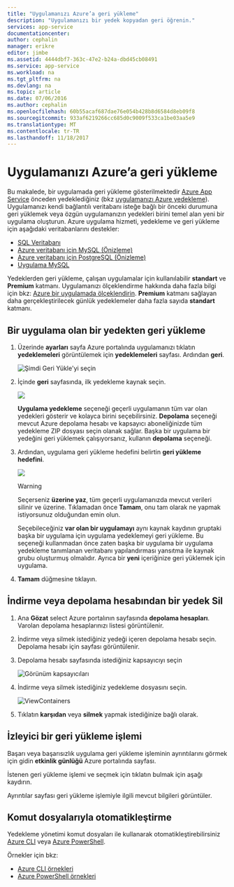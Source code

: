 ```yaml
---
title: "Uygulamanızı Azure’a geri yükleme"
description: "Uygulamanızı bir yedek kopyadan geri öğrenin."
services: app-service
documentationcenter: 
author: cephalin
manager: erikre
editor: jimbe
ms.assetid: 4444dbf7-363c-47e2-b24a-dbd45cb08491
ms.service: app-service
ms.workload: na
ms.tgt_pltfrm: na
ms.devlang: na
ms.topic: article
ms.date: 07/06/2016
ms.author: cephalin
ms.openlocfilehash: 60b55acaf687dae76e054b428b8d6584d8eb09f8
ms.sourcegitcommit: 933af6219266cc685d0c9009f533ca1be03aa5e9
ms.translationtype: MT
ms.contentlocale: tr-TR
ms.lasthandoff: 11/18/2017
---
```

# <a name="restore-an-app-in-azure"></a>Uygulamanızı Azure’a geri yükleme
Bu makalede, bir uygulamada geri yükleme gösterilmektedir [Azure App Service](../app-service/app-service-web-overview.md) önceden yedeklediğiniz (bkz [uygulamanızı Azure yedekleme](web-sites-backup.md)). Uygulamanızı kendi bağlantılı veritabanı isteğe bağlı bir önceki durumuna geri yüklemek veya özgün uygulamanızın yedekleri birini temel alan yeni bir uygulama oluşturun. Azure uygulama hizmeti, yedekleme ve geri yükleme için aşağıdaki veritabanlarını destekler:
- [SQL Veritabanı](https://azure.microsoft.com/en-us/services/sql-database/)
- [Azure veritabanı için MySQL (Önizleme)](https://azure.microsoft.com/en-us/services/mysql)
- [Azure veritabanı için PostgreSQL (Önizleme)](https://azure.microsoft.com/en-us/services/postgres)
- [Uygulama MySQL](https://blogs.msdn.microsoft.com/appserviceteam/2017/03/06/announcing-general-availability-for-mysql-in-app)

Yedeklerden geri yükleme, çalışan uygulamalar için kullanılabilir **standart** ve **Premium** katmanı. Uygulamanızı ölçeklendirme hakkında daha fazla bilgi için bkz: [Azure bir uygulamada ölçeklendirin](web-sites-scale.md). **Premium** katmanı sağlayan daha gerçekleştirilecek günlük yedeklemeler daha fazla sayıda **standart** katmanı.

<a name="PreviousBackup"></a>

## <a name="restore-an-app-from-an-existing-backup"></a>Bir uygulama olan bir yedekten geri yükleme
1. Üzerinde **ayarları** sayfa Azure portalında uygulamanızı tıklatın **yedeklemeleri** görüntülemek için **yedeklemeleri** sayfası. Ardından **geri**.
   
    ![Şimdi Geri Yükle'yi seçin][ChooseRestoreNow]
2. İçinde **geri** sayfasında, ilk yedekleme kaynak seçin.
   
    ![](./media/web-sites-restore/021ChooseSource1.png)
   
    **Uygulama yedekleme** seçeneği geçerli uygulamanın tüm var olan yedekleri gösterir ve kolayca birini seçebilirsiniz.
    **Depolama** seçeneği mevcut Azure depolama hesabı ve kapsayıcı aboneliğinizde tüm yedekleme ZIP dosyası seçin olanak sağlar.
    Başka bir uygulama bir yedeğini geri yüklemek çalışıyorsanız, kullanın **depolama** seçeneği.
3. Ardından, uygulama geri yükleme hedefini belirtin **geri yükleme hedefini**.
   
    ![](./media/web-sites-restore/022ChooseDestination1.png)
   
   > [!WARNING]
   > Seçerseniz **üzerine yaz**, tüm geçerli uygulamanızda mevcut verileri silinir ve üzerine. Tıklamadan önce **Tamam**, onu tam olarak ne yapmak istiyorsunuz olduğundan emin olun.
   > 
   > 
   
    Seçebileceğiniz **var olan bir uygulamayı** aynı kaynak kaydının gruptaki başka bir uygulama için uygulama yedeklemeyi geri yükleme. Bu seçeneği kullanmadan önce zaten başka bir uygulama bir uygulama yedekleme tanımlanan veritabanı yapılandırması yansıtma ile kaynak grubu oluşturmuş olmalıdır. Ayrıca bir **yeni** içeriğinize geri yüklemek için uygulama.

4. **Tamam** düğmesine tıklayın.

<a name="StorageAccount"></a>

## <a name="download-or-delete-a-backup-from-a-storage-account"></a>İndirme veya depolama hesabından bir yedek Sil
1. Ana **Gözat** select Azure portalının sayfasında **depolama hesapları**. Varolan depolama hesaplarınızı listesi görüntülenir.
2. İndirme veya silmek istediğiniz yedeği içeren depolama hesabı seçin. Depolama hesabı için sayfası görüntülenir.
3. Depolama hesabı sayfasında istediğiniz kapsayıcıyı seçin
   
    ![Görünüm kapsayıcıları][ViewContainers]
4. İndirme veya silmek istediğiniz yedekleme dosyasını seçin.
   
    ![ViewContainers](./media/web-sites-restore/03ViewFiles.png)
5. Tıklatın **karşıdan** veya **silmek** yapmak istediğinize bağlı olarak.  

<a name="OperationLogs"></a>

## <a name="monitor-a-restore-operation"></a>İzleyici bir geri yükleme işlemi
Başarı veya başarısızlık uygulama geri yükleme işleminin ayrıntılarını görmek için gidin **etkinlik günlüğü** Azure portalında sayfası.  
 

İstenen geri yükleme işlemi ve seçmek için tıklatın bulmak için aşağı kaydırın.

Ayrıntılar sayfası geri yükleme işlemiyle ilgili mevcut bilgileri görüntüler.

## <a name="automate-with-scripts"></a>Komut dosyalarıyla otomatikleştirme

Yedekleme yönetimi komut dosyaları ile kullanarak otomatikleştirebilirsiniz [Azure CLI](/cli/azure/install-azure-cli) veya [Azure PowerShell](/powershell/azure/overview).

Örnekler için bkz:

- [Azure CLI örnekleri](app-service-cli-samples.md)
- [Azure PowerShell örnekleri](app-service-powershell-samples.md)

<!-- ## Next Steps
You can backup and restore App Service apps using REST API. -->


<!-- IMAGES -->
[ChooseRestoreNow]: ./media/web-sites-restore/02ChooseRestoreNow1.png
[ViewContainers]: ./media/web-sites-restore/03ViewContainers.png
